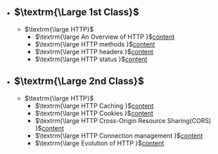 - ## $\textrm{\Large 1st Class}$
    - $\textrm{\large HTTP}$
         - $\textrm{\large An Overview of HTTP  }$[content](https://developer.mozilla.org/en-US/docs/Web/HTTP/Overview)
         - $\textrm{\large HTTP  methods  }$[content](https://developer.mozilla.org/en-US/docs/Web/HTTP/Methods)
         - $\textrm{\large HTTP headers  }$[content](https://developer.mozilla.org/en-US/docs/Web/HTTP/Headers)
         - $\textrm{\large HTTP status  }$[content](https://developer.mozilla.org/en-US/docs/Web/HTTP/Status)
        
- ## $\textrm{\Large 2nd Class}$
    - $\textrm{\large HTTP}$
         - $\textrm{\large HTTP Caching  }$[content](https://developer.mozilla.org/en-US/docs/Web/HTTP/Caching)
         - $\textrm{\large HTTP  Cookies  }$[content](https://developer.mozilla.org/en-US/docs/Web/HTTP/Cookies)
         - $\textrm{\large HTTP Cross-Origin Resource Sharing(CORS)  }$[content](https://developer.mozilla.org/en-US/docs/Web/HTTP/CORS)
         - $\textrm{\large HTTP Connection management  }$[content](https://developer.mozilla.org/en-US/docs/Web/HTTP/Connection_management_in_HTTP_1.x)
         - $\textrm{\large Evolution of HTTP  }$[content](https://developer.mozilla.org/en-US/docs/Web/HTTP/Basics_of_HTTP/Evolution_of_HTTP)
